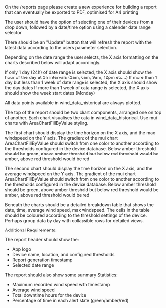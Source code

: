 On the /reports page please create a new experience for building a report that can eventually be exported to PDF, optimised for A4 printing

The user should have the option of selecting one of their devices from a drop down, followed by a date/time option using a calender date range selector

There should be an "Update" button that will refresh the report with the latest data according to the users parameter selection.

Depending on the date range the user selects, the X axis formatting on the charts described below will adapt accordingly.

If only 1 day (24h) of date range is selected, the X axis should show the hour of the day at 3h intervals (3am, 6am, 9am, 12pm etc...)
If more than 1 day but less than 1 week of date range is selected, the X axis should show the day dates
If more than 1 week of data range is selected, the X axis should show the week start dates (Monday)

All data points available in wind_data_historical are always plotted.

The top of the report should be two chart components, arranged one on top of another. Each chart visualises the data in wind_data_historical. Use mui charts with AreaChartFillByValue styling. 

The first chart should display the time horizon on the X axis, and the max windspeed on the Y axis. The gradient of the mui chart AreaChartFillByValue should switch from one color to another according to the thresholds configured in the device database. Below amber threshold should be green, above amber threshold but below red threshold would be amber, above red threshold would be red

The second chart should display the time horizon on the X axis, and the average windspeed on the Y axis. The gradient of the mui chart AreaChartFillByValue should switch from one color to another according to the thresholds configured in the device database. Below amber threshold should be green, above amber threshold but below red threshold would be amber, above red threshold would be red

Beneath the charts should be a detailed breakdown table that shows the date, time, average wind speed, max windspeed. The cells in the table should be coloured according to the threshold settings of the device. Perhaps group data by day with collapsible rows for detailed views. 

Additional Requirements:

The report header should show the: 

- App logo
- Device name, location, and configured thresholds
- Report generation timestamp
- Selected date range

The report should also show some summary Statistics:
- Maximum recorded wind speed with timestamp
- Average wind speed
- Total downtime hours for the device
- Percentage of time in each alert state (green/amber/red)





